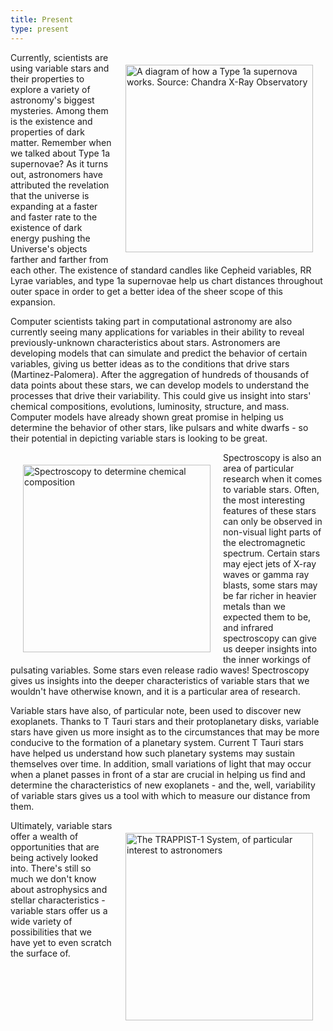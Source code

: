 ```yaml
---
title: Present
type: present
---
```

<div class="stars" id="presentstars"></div>

<div id="container">
<img align="right" width="300" style="margin: 20px;" title="A diagram of how a Type 1a supernova works. Source: Chandra X-Ray Observatory" src="https://chandra.harvard.edu/graphics/resources/illustrations/snr_type1a_420.jpg" />

Currently, scientists are using variable stars and their properties to explore a variety of astronomy's biggest mysteries. Among them is the existence and properties of dark matter. Remember when we talked about Type 1a supernovae? As it turns out, astronomers have attributed the revelation that the universe is expanding at a faster and faster rate to the existence of dark energy pushing the Universe's objects farther and farther from each other. The existence of standard candles like Cepheid variables, RR Lyrae variables, and type 1a supernovae help us chart distances throughout outer space in order to get a better idea of the sheer scope of this expansion.

Computer scientists taking part in computational astronomy are also currently seeing many applications for variables in their ability to reveal previously-unknown characteristics about stars. Astronomers are developing models that can simulate and predict the behavior of certain variables, giving us better ideas as to the conditions that drive stars (Martinez-Palomera). After the aggregation of hundreds of thousands of data points about these stars, we can develop models to understand the processes that drive their variability. This could give us insight into stars' chemical compositions, evolutions, luminosity, structure, and mass. Computer models have already shown great promise in helping us determine the behavior of other stars, like pulsars and white dwarfs - so their potential in depicting variable stars is looking to be great.

<img align="left" width="300" style="margin: 20px;" title="Spectroscopy to determine chemical composition" src="https://www.researchgate.net/publication/258808094/figure/fig1/AS:669998251012123@1536751439926/Spectrum-of-a-cataclysmic-variable-star.jpg" />

Spectroscopy is also an area of particular research when it comes to variable stars. Often, the most interesting features of these stars can only be observed in non-visual light parts of the electromagnetic spectrum. Certain stars may eject jets of X-ray waves or gamma ray blasts, some stars may be far richer in heavier metals than we expected them to be, and infrared spectroscopy can give us deeper insights into the inner workings of pulsating variables. Some stars even release radio waves! Spectroscopy gives us insights into the deeper characteristics of variable stars that we wouldn't have otherwise known, and it is a particular area of research.

Variable stars have also, of particular note, been used to discover new exoplanets. Thanks to T Tauri stars and their protoplanetary disks, variable stars have given us more insight as to the circumstances that may be more conducive to the formation of a planetary system. Current T Tauri stars have helped us understand how such planetary systems may sustain themselves over time. In addition, small variations of light that may occur when a planet passes in front of a star are crucial in helping us find and determine the characteristics of new exoplanets - and the, well, variability of variable stars gives us a tool with which to measure our distance from them.

<img align="right" width="300" style="margin: 20px;" title="The TRAPPIST-1 System, of particular interest to astronomers" src="https://science.nasa.gov/wp-content/uploads/2023/09/PIA22093-NASA-1.jpg" />

Ultimately, variable stars offer a wealth of opportunities that are being actively looked into. There's still so much we don't know about astrophysics and stellar characteristics - variable stars offer us a wide variety of possibilities that we have yet to even scratch the surface of.
</div>